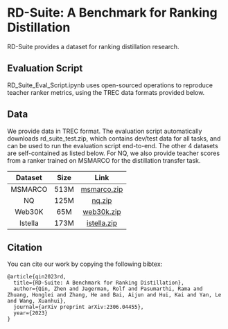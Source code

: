 # RD-Suite: A Benchmark for Ranking Distillation

RD-Suite provides a dataset for ranking distillation research.

## Evaluation Script
RD_Suite_Eval_Script.ipynb uses open-sourced operations to reproduce teacher
ranker metrics, using the TREC data formats provided below.

## Data
We provide data in TREC format. The evaluation script automatically downloads
rd_suite_test.zip, which contains dev/test data for all tasks, and can be used
to run the evaluation script end-to-end. The other 4 datasets are self-contained
as listed below. For NQ, we also provide teacher scores from a ranker trained on
 MSMARCO for the distillation transfer task.

| Dataset |   Size  | Link  |
|:---------------:|:------:|:-----------:|
| MSMARCO | 513M | [msmarco.zip](https://storage.googleapis.com/gresearch/rd-suite/msmarco.zip)  |
| NQ | 125M | [nq.zip](https://storage.googleapis.com/gresearch/rd-suite/nq.zip)  |
| Web30K | 65M | [web30k.zip](https://storage.googleapis.com/gresearch/rd-suite/web30k.zip)  |
| Istella | 173M | [istella.zip](https://storage.googleapis.com/gresearch/rd-suite/istella.zip)  |


## Citation
You can cite our work by copying the following bibtex:

```
@article{qin2023rd,
  title={RD-Suite: A Benchmark for Ranking Distillation},
  author={Qin, Zhen and Jagerman, Rolf and Pasumarthi, Rama and Zhuang, Honglei and Zhang, He and Bai, Aijun and Hui, Kai and Yan, Le and Wang, Xuanhui},
  journal={arXiv preprint arXiv:2306.04455},
  year={2023}
}
```

